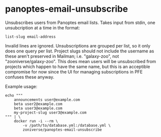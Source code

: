 # panoptes-email-unsubscribe

Unsubscribes users from Panoptes email lists. Takes input from stdin, one
unsubcription at a time in the format:

```
list-slug email-address
```

Invalid lines are ignored. Unsubscriptions are grouped per list, so it only does
one query per list. Project slugs should not include the username as these
aren't preserved in Mailman; i.e.  "galaxy-zoo", not "zooniverse/galaxy-zoo".
This does mean users will be unsubscribed from projects which happen to have the
same name, but this is an acceptible compromise for now  since the UI for
managing subscriptions in PFE confuses these anyway.

Example usage:

```
echo """
    announcements user@example.com
    beta user2@example.com
    beta user3@example.com
    my-project-slug user3@example.com
""" | \
    docker run -i --rm \
        -v /path/to/database.yml:/database.yml \
        zoniverse/panoptes-email-unsubscribe
```
